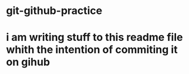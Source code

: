 # git-github-practice
# i am writing stuff to this readme file whith the intention of commiting it on gihub